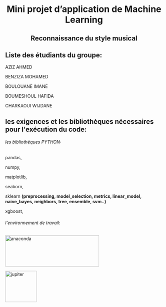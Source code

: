 <h1 align="center">Mini projet d’application de Machine Learning</h1>
<h2 align="center">Reconnaissance du style musical</h2>

## Liste des étudiants du groupe:

AZIZ AHMED

BENZIZA MOHAMED

BOULOUANE IMANE

BOUMESHOUL HAFIDA

CHARKAOUI WIJDANE 

## les exigences et les bibliothèques nécessaires pour l'exécution du code:

###### les bibliothèques PYTHON:

pandas,

numpy,

matplotlib,

seaborn,

sklearn **(preprocessing, model_selection, metrics, linear_model, naive_bayes, neighbors, tree, ensemble, svm..)**

xgboost,

###### l'environnement de travail:


<a href="https://www.anaconda.com/" target="_blank"><img src="https://upload.wikimedia.org/wikipedia/en/c/cd/Anaconda_Logo.png" alt="anaconda" width="300" height="100" /></a>



<a href="https://jupyter.org/" target="_blank"><img src="https://upload.wikimedia.org/wikipedia/commons/3/38/Jupyter_logo.svg" alt="jupiter" width="100" height="100" /></a>
